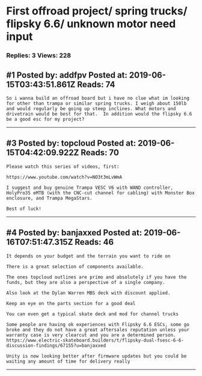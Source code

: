 # First offroad project/ spring trucks/ flipsky 6.6/ unknown motor need input

### Replies: 3 Views: 228

## \#1 Posted by: addfpv Posted at: 2019-06-15T03:43:51.861Z Reads: 74

```
So i wanna build an offroad board but i have no clue what im looking for other than trampa or similar spring trucks. I weigh about 150lb and would regularly be going up steep inclines. What motors and drivetrain would be best for that.  In addition would the flipsky 6.6 be a good esc for my project?
```

---
## \#3 Posted by: topcloud Posted at: 2019-06-15T04:42:09.922Z Reads: 70

```
Please watch this series of videos, first:

https://www.youtube.com/watch?v=NO3t3mLvWmA

I suggest and buy genuine Trampa VESC V6 with WAND controller, HolyPro35 eMTB (with the CNC-cut channel for cabling) with Monster Box enclosure, and Trampa MegaStars.

Best of luck!
```

---
## \#4 Posted by: banjaxxed Posted at: 2019-06-16T07:51:47.315Z Reads: 46

```
It depends on your budget and the terrain you want to ride on

There is a great selection of components available.

The ones topcloud outlines are primo and absolutely if you have the funds, but they are also a perspective of a single company.

Also look at the Dylan Warren MBS deck with discount applied. 

Keep an eye on the parts section for a good deal 

You can even get a typical skate deck and mod for channel trucks 

Some people are having ok experiences with Flipsky 6.6 ESCs, some go broke and they do not have a great aftersales reputation unless your warranty case is very clearcut and you are a determined person.
https://www.electric-skateboard.builders/t/flipsky-dual-fsesc-6-6-discussion-findings/67155?u=banjaxxed

Unity is now looking better after firmware updates but you could be waiting any amount of time for delivery really
```

---
